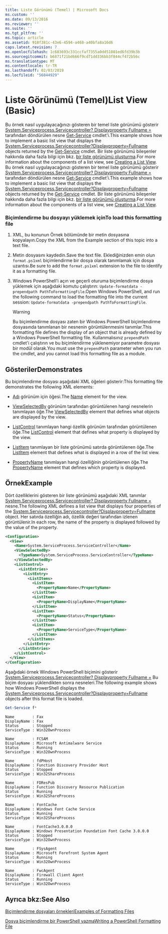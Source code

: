```yaml
---
title: Liste Görünümü (Temel) | Microsoft Docs
ms.custom: ''
ms.date: 09/13/2016
ms.reviewer: ''
ms.suite: ''
ms.tgt_pltfrm: ''
ms.topic: article
ms.assetid: 918f381c-43e6-4594-a468-a40bfa8a16d6
caps.latest.revision: 7
ms.openlocfilehash: 1c683693c331ccfaf7355a0dd51801ed6fd39b3b
ms.sourcegitcommit: b6871f21bd666f9cd71dd336bb3f844cf472b56c
ms.translationtype: MT
ms.contentlocale: tr-TR
ms.lasthandoff: 02/03/2019
ms.locfileid: "56844929"
---
```

# <a name="list-view-basic"></a><span data-ttu-id="6a71e-102">Liste Görünümü (Temel)</span><span class="sxs-lookup"><span data-stu-id="6a71e-102">List View (Basic)</span></span>

<span data-ttu-id="6a71e-103">Bu örnek nasıl uygulayacağınızı gösteren bir temel liste görünümü gösterir [System.Serviceprocess.Servicecontroller? Displayproperty Fullname =](/dotnet/api/System.ServiceProcess.ServiceController) tarafından döndürülen nesne [Get-Service](/powershell/module/microsoft.powershell.management/get-service) cmdlet'i.</span><span class="sxs-lookup"><span data-stu-id="6a71e-103">This example shows how to implement a basic list view that displays the [System.Serviceprocess.Servicecontroller?Displayproperty=Fullname](/dotnet/api/System.ServiceProcess.ServiceController) objects returned by the [Get-Service](/powershell/module/microsoft.powershell.management/get-service) cmdlet.</span></span> <span data-ttu-id="6a71e-104">Bir liste görünümü bileşenler hakkında daha fazla bilgi için bkz. [bir liste görünümü oluşturma](./creating-a-list-view.md).</span><span class="sxs-lookup"><span data-stu-id="6a71e-104">For more information about the components of a list view, see [Creating a List View](./creating-a-list-view.md).</span></span>
<span data-ttu-id="6a71e-105">Bu örnek nasıl uygulayacağınızı gösteren bir temel liste görünümü gösterir [System.Serviceprocess.Servicecontroller? Displayproperty Fullname =](/dotnet/api/System.ServiceProcess.ServiceController) tarafından döndürülen nesne [Get-Service](/powershell/module/microsoft.powershell.management/get-service) cmdlet'i.</span><span class="sxs-lookup"><span data-stu-id="6a71e-105">This example shows how to implement a basic list view that displays the [System.Serviceprocess.Servicecontroller?Displayproperty=Fullname](/dotnet/api/System.ServiceProcess.ServiceController) objects returned by the [Get-Service](/powershell/module/microsoft.powershell.management/get-service) cmdlet.</span></span> <span data-ttu-id="6a71e-106">Bir liste görünümü bileşenler hakkında daha fazla bilgi için bkz. [bir liste görünümü oluşturma](./creating-a-list-view.md).</span><span class="sxs-lookup"><span data-stu-id="6a71e-106">For more information about the components of a list view, see [Creating a List View](./creating-a-list-view.md).</span></span>

### <a name="to-load-this-formatting-file"></a><span data-ttu-id="6a71e-107">Biçimlendirme bu dosyayı yüklemek için</span><span class="sxs-lookup"><span data-stu-id="6a71e-107">To load this formatting file</span></span>

1. <span data-ttu-id="6a71e-108">XML, bu konunun Örnek bölümünde bir metin dosyasına kopyalayın.</span><span class="sxs-lookup"><span data-stu-id="6a71e-108">Copy the XML from the Example section of this topic into a text file.</span></span>

2. <span data-ttu-id="6a71e-109">Metin dosyasını kaydedin.</span><span class="sxs-lookup"><span data-stu-id="6a71e-109">Save the text file.</span></span> <span data-ttu-id="6a71e-110">Eklediğinizden emin olun `format.ps1xml` biçimlendirme bir dosya olarak tanımlamak için dosya uzantısı.</span><span class="sxs-lookup"><span data-stu-id="6a71e-110">Be sure to add the `format.ps1xml` extension to the file to identify it as a formatting file.</span></span>

3. <span data-ttu-id="6a71e-111">Windows PowerShell'i açın ve geçerli oturuma biçimlendirme dosya yüklemek için aşağıdaki komutu çalıştırın: `Update-formatdata -prependpath PathToFormattingFile`.</span><span class="sxs-lookup"><span data-stu-id="6a71e-111">Open Windows PowerShell, and run the following command to load the formatting file into the current session: `Update-formatdata -prependpath PathToFormattingFile`.</span></span>

   > [!WARNING]
   > <span data-ttu-id="6a71e-112">Bu biçimlendirme dosyası zaten bir Windows PowerShell biçimlendirme dosyasında tanımlanan bir nesnenin görüntülenmesini tanımlar.</span><span class="sxs-lookup"><span data-stu-id="6a71e-112">This formatting file defines the display of an object that is already defined by a Windows PowerShell formatting file.</span></span> <span data-ttu-id="6a71e-113">Kullanmalısınız `prependPath` cmdlet'i çalıştırın ve bu biçimlendirme yüklenemiyor parametre dosyası bir modül olarak.</span><span class="sxs-lookup"><span data-stu-id="6a71e-113">You must use the `prependPath` parameter when you run the cmdlet, and you cannot load this formatting file as a module.</span></span>

## <a name="demonstrates"></a><span data-ttu-id="6a71e-114">Gösteriler</span><span class="sxs-lookup"><span data-stu-id="6a71e-114">Demonstrates</span></span>

<span data-ttu-id="6a71e-115">Bu biçimlendirme dosyası aşağıdaki XML öğeleri gösterir:</span><span class="sxs-lookup"><span data-stu-id="6a71e-115">This formatting file demonstrates the following XML elements:</span></span>

- <span data-ttu-id="6a71e-116">[Adı](./name-element-for-view-format.md) görünüm için öğesi.</span><span class="sxs-lookup"><span data-stu-id="6a71e-116">The [Name](./name-element-for-view-format.md) element for the view.</span></span>

- <span data-ttu-id="6a71e-117">[ViewSelectedBy](./viewselectedby-element-format.md) görünüm tarafından görüntülenen hangi nesnelerin tanımlayan öğe.</span><span class="sxs-lookup"><span data-stu-id="6a71e-117">The [ViewSelectedBy](./viewselectedby-element-format.md) element that defines what objects are displayed by the view.</span></span>

- <span data-ttu-id="6a71e-118">[ListControl](./listcontrol-element-format.md) tanımlayan hangi özellik görünüm tarafından görüntülenen öğe.</span><span class="sxs-lookup"><span data-stu-id="6a71e-118">The [ListControl](./listcontrol-element-format.md) element that defines what property is displayed by the view.</span></span>

- <span data-ttu-id="6a71e-119">[ListItem](./listitem-element-for-listitems-for-listcontrol-format.md) tanımlayan bir liste görünümü satırda görüntülenen öğe.</span><span class="sxs-lookup"><span data-stu-id="6a71e-119">The [ListItem](./listitem-element-for-listitems-for-listcontrol-format.md) element that defines what is displayed in a row of the list view.</span></span>

- <span data-ttu-id="6a71e-120">[PropertyName](./propertyname-element-for-listitem-for-listcontrol-format.md) tanımlayan hangi özelliğinin görüntülenen öğe.</span><span class="sxs-lookup"><span data-stu-id="6a71e-120">The [PropertyName](./propertyname-element-for-listitem-for-listcontrol-format.md) element that defines which property is displayed.</span></span>

## <a name="example"></a><span data-ttu-id="6a71e-121">Örnek</span><span class="sxs-lookup"><span data-stu-id="6a71e-121">Example</span></span>

<span data-ttu-id="6a71e-122">Dört özelliklerini gösteren bir liste görünümü aşağıdaki XML tanımlar [System.Serviceprocess.Servicecontroller? Displayproperty Fullname =](/dotnet/api/System.ServiceProcess.ServiceController) nesne.</span><span class="sxs-lookup"><span data-stu-id="6a71e-122">The following XML defines a list view that displays four properties of the [System.Serviceprocess.Servicecontroller?Displayproperty=Fullname](/dotnet/api/System.ServiceProcess.ServiceController) object.</span></span> <span data-ttu-id="6a71e-123">Her satırda özelliğin adı, özellik değeri tarafından izlenen görüntülenir.</span><span class="sxs-lookup"><span data-stu-id="6a71e-123">In each row, the name of the property is displayed followed by the value of the property.</span></span>

```xml
<Configuration>
  <View>
    <Name>System.ServiceProcess.ServiceController</Name>
    <ViewSelectedBy>
      <TypeName>System.ServiceProcess.ServiceController</TypeName>
    </ViewSelectedBy>
    <ListControl>
      <ListEntries>
        <ListEntry>
          <ListItems>
            <ListItem>
              <PropertyName>Name</PropertyName>
            </ListItem>
            <ListItem>
              <PropertyName>DisplayName</PropertyName>
            </ListItem>
            <ListItem>
              <PropertyName>Status</PropertyName>
            </ListItem>
            <ListItem>
              <PropertyName>ServiceType</PropertyName>
            </ListItem>
          </ListItems>
        </ListEntry>
      </ListEntries>
    </ListControl>
  </View>
</Configuration>
```

<span data-ttu-id="6a71e-124">Aşağıdaki örnek Windows PowerShell biçimini gösterir [System.Serviceprocess.Servicecontroller? Displayproperty Fullname =](/dotnet/api/System.ServiceProcess.ServiceController) Bu biçim dosyası yüklendikten sonra nesneleri.</span><span class="sxs-lookup"><span data-stu-id="6a71e-124">The following example shows how Windows PowerShell displays the [System.Serviceprocess.Servicecontroller?Displayproperty=Fullname](/dotnet/api/System.ServiceProcess.ServiceController) objects after this format file is loaded.</span></span>

```powershell
Get-Service f*
```

```output
Name        : Fax
DisplayName : Fax
Status      : Stopped
ServiceType : Win32OwnProcess

Name        : FCSAM
DisplayName : Microsoft Antimalware Service
Status      : Running
ServiceType : Win32OwnProcess

Name        : fdPHost
DisplayName : Function Discovery Provider Host
Status      : Stopped
ServiceType : Win32ShareProcess

Name        : FDResPub
DisplayName : Function Discovery Resource Publication
Status      : Running
ServiceType : Win32ShareProcess

Name        : FontCache
DisplayName : Windows Font Cache Service
Status      : Running
ServiceType : Win32ShareProcess

Name        : FontCache3.0.0.0
DisplayName : Windows Presentation Foundation Font Cache 3.0.0.0
Status      : Stopped
ServiceType : Win32OwnProcess

Name        : FSysAgent
DisplayName : Microsoft Forefront System Agent
Status      : Running
ServiceType : Win32OwnProcess

Name        : FwcAgent
DisplayName : Firewall Client Agent
Status      : Running
ServiceType : Win32OwnProcess
```

## <a name="see-also"></a><span data-ttu-id="6a71e-125">Ayrıca bkz:</span><span class="sxs-lookup"><span data-stu-id="6a71e-125">See Also</span></span>

[<span data-ttu-id="6a71e-126">Biçimlendirme dosyaları örnekleri</span><span class="sxs-lookup"><span data-stu-id="6a71e-126">Examples of Formatting Files</span></span>](./examples-of-formatting-files.md)

[<span data-ttu-id="6a71e-127">Dosya biçimlendirme bir PowerShell yazma</span><span class="sxs-lookup"><span data-stu-id="6a71e-127">Writing a PowerShell Formatting File</span></span>](./writing-a-powershell-formatting-file.md)
